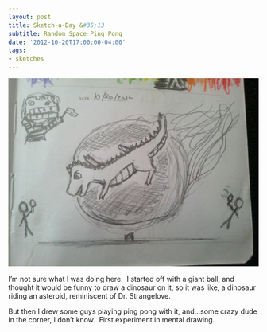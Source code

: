 ```yaml
---
layout: post
title: Sketch-a-Day &#35;13
subtitle: Random Space Ping Pong
date: '2012-10-20T17:00:00-04:00'
tags:
- sketches
---
```

![](/assets/images/sketches/sad13-random-space-pingpong.jpg)

I’m not sure what I was doing here.  I started off with a giant ball, and thought it would be funny to draw a dinosaur on it, so it was like, a dinosaur riding an asteroid, reminiscent of Dr. Strangelove.

But then I drew some guys playing ping pong with it, and…some crazy dude in the corner, I don’t know.  First experiment in mental drawing.
